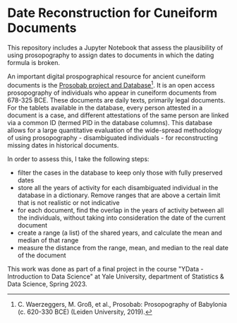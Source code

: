 # Date Reconstruction for Cuneiform Documents

This repository includes a Jupyter Notebook that assess the plausibility of using prosopography to assign dates to documents in which the dating formula is broken.

An important digital prospographical resource for ancient cuneiform documents is the [Prosobab project and Database](https://prosobab.leidenuniv.nl/)[^1]. It is an open access prosopography of individuals who appear in cuneiform documents from 678-325 BCE. These documents are daily texts, primarily legal documents. For the tablets available in the database, every person attested in a document is a case, and different attestations of the same person are linked via a common ID (termed PID in the database columns). This database allows for a large quantitative evaluation of the wide-spread methodology of using prosopography - disambiguated individuals - for reconstructing missing dates in historical documents.

In order to assess this, I take the following steps:
- filter the cases in the database to keep only those with fully preserved dates
- store all the years of activity for each disambiguated individual in the database in a dictionary. Remove ranges that are above a certain limit that is not realistic or not indicative
- for each document, find the overlap in the years of activity between all the individuals, without taking into consideration the date of the current document
- create a range (a list) of the shared years, and calculate the mean and median of that range
- measure the distance from the range, mean, and median to the real date of the document

This work was done as part of a final project in the course "YData - Introduction to Data Science" at Yale University, department of Statistics & Data Science, Spring 2023.

[^1]: C. Waerzeggers, M. Groß, et al., Prosobab: Prosopography of Babylonia (c. 620-330 BCE) (Leiden University, 2019).
